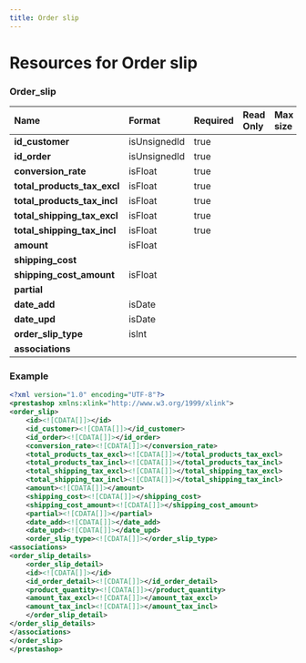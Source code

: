 ```yaml
---
title: Order slip
---
```


# Resources for Order slip

### Order_slip

|            Name             |    Format    | Required | Read Only | Max size | Not filterable | Description |
| :-------------------------- | :----------- | :------- | :-------- | :------- | :------------- | :---------- |
| **id_customer**             | isUnsignedId | true     |           |          |                |             |
| **id_order**                | isUnsignedId | true     |           |          |                |             |
| **conversion_rate**         | isFloat      | true     |           |          |                |             |
| **total_products_tax_excl** | isFloat      | true     |           |          |                |             |
| **total_products_tax_incl** | isFloat      | true     |           |          |                |             |
| **total_shipping_tax_excl** | isFloat      | true     |           |          |                |             |
| **total_shipping_tax_incl** | isFloat      | true     |           |          |                |             |
| **amount**                  | isFloat      |          |           |          |                |             |
| **shipping_cost**           |              |          |           |          |                |             |
| **shipping_cost_amount**    | isFloat      |          |           |          |                |             |
| **partial**                 |              |          |           |          |                |             |
| **date_add**                | isDate       |          |           |          |                |             |
| **date_upd**                | isDate       |          |           |          |                |             |
| **order_slip_type**         | isInt        |          |           |          |                |             |
| **associations**            |              |          |           |          |                |             |


### Example

```xml
<?xml version="1.0" encoding="UTF-8"?>
<prestashop xmlns:xlink="http://www.w3.org/1999/xlink">
<order_slip>
	<id><![CDATA[]]></id>
	<id_customer><![CDATA[]]></id_customer>
	<id_order><![CDATA[]]></id_order>
	<conversion_rate><![CDATA[]]></conversion_rate>
	<total_products_tax_excl><![CDATA[]]></total_products_tax_excl>
	<total_products_tax_incl><![CDATA[]]></total_products_tax_incl>
	<total_shipping_tax_excl><![CDATA[]]></total_shipping_tax_excl>
	<total_shipping_tax_incl><![CDATA[]]></total_shipping_tax_incl>
	<amount><![CDATA[]]></amount>
	<shipping_cost><![CDATA[]]></shipping_cost>
	<shipping_cost_amount><![CDATA[]]></shipping_cost_amount>
	<partial><![CDATA[]]></partial>
	<date_add><![CDATA[]]></date_add>
	<date_upd><![CDATA[]]></date_upd>
	<order_slip_type><![CDATA[]]></order_slip_type>
<associations>
<order_slip_details>
	<order_slip_detail>
	<id><![CDATA[]]></id>
	<id_order_detail><![CDATA[]]></id_order_detail>
	<product_quantity><![CDATA[]]></product_quantity>
	<amount_tax_excl><![CDATA[]]></amount_tax_excl>
	<amount_tax_incl><![CDATA[]]></amount_tax_incl>
	</order_slip_detail>
</order_slip_details>
</associations>
</order_slip>
</prestashop>
```

